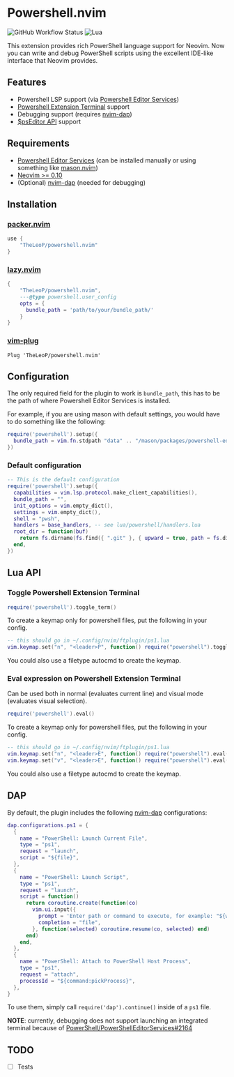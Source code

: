 # Powershell.nvim

![GitHub Workflow Status](https://github.com/TheLeoP/powershell.nvim/actions/workflows/lint-test.yml/badge.svg)
![Lua](https://img.shields.io/badge/Made%20with%20Lua-blueviolet.svg?style=for-the-badge&logo=lua)

This extension provides rich PowerShell language support for Neovim. Now you can write and debug PowerShell scripts using the excellent IDE-like interface that Neovim provides.

## Features

- Powershell LSP support (via [Powershell Editor Services](https://github.com/PowerShell/PowerShellEditorServices))
- [Powershell Extension Terminal](https://github.com/PowerShell/PowerShellEditorServices#powershell-extension-terminal) support
- Debugging support (requires [nvim-dap](https://github.com/mfussenegger/nvim-dap))
- [$psEditor API](https://github.com/PowerShell/PowerShellEditorServices/blob/main/docs/guide/extensions.md) support

## Requirements

- [Powershell Editor Services](https://github.com/PowerShell/PowerShellEditorServices) (can be installed manually or using something like [mason.nvim](https://github.com/williamboman/mason.nvim))
- [Neovim >= 0.10](https://github.com/neovim/neovim/releases/tag/v0.10.0)
- (Optional) [nvim-dap](https://github.com/mfussenegger/nvim-dap) (needed for debugging)

## Installation

### [packer.nvim](https://github.com/wbthomason/packer.nvim)

```lua
use {
    "TheLeoP/powershell.nvim"
}
```

### [lazy.nvim](https://github.com/folke/lazy.nvim)

```lua
{
    "TheLeoP/powershell.nvim",
    ---@type powershell.user_config
    opts = {
      bundle_path = 'path/to/your/bundle_path/'
    }
}
```

### [vim-plug](https://github.com/junegunn/vim-plug)

```vim
Plug 'TheLeoP/powershell.nvim'
```

## Configuration

The only required field for the plugin to work is `bundle_path`, this has to be the path of where Powershell Editor Services is installed.

For example, if you are using mason with default settings, you would have to do something like the following:

```lua
require('powershell').setup({
  bundle_path = vim.fn.stdpath "data" .. "/mason/packages/powershell-editor-services",
})
```

### Default configuration

```lua
-- This is the default configuration
require('powershell').setup({
  capabilities = vim.lsp.protocol.make_client_capabilities(),
  bundle_path = "",
  init_options = vim.empty_dict(),
  settings = vim.empty_dict(),
  shell = "pwsh",
  handlers = base_handlers, -- see lua/powershell/handlers.lua
  root_dir = function(buf)
    return fs.dirname(fs.find({ ".git" }, { upward = true, path = fs.dirname(api.nvim_buf_get_name(buf)) })[1])
  end,
})
```

## Lua API

### Toggle Powershell Extension Terminal

```lua
require('powershell').toggle_term()
```

To create a keymap only for powershell files, put the following in your config.

```lua
-- this should go in ~/.config/nvim/ftplugin/ps1.lua
vim.keymap.set("n", "<leader>P", function() require("powershell").toggle_term() end)
```

You could also use a filetype autocmd to create the keymap.

### Eval expression on Powershell Extension Terminal

Can be used both in normal (evaluates current line) and visual mode (evaluates visual selection).

```lua
require('powershell').eval()
```

To create a keymap only for powershell files, put the following in your config.

```lua
-- this should go in ~/.config/nvim/ftplugin/ps1.lua
vim.keymap.set("n", "<leader>E", function() require("powershell").eval() end)
vim.keymap.set("v", "<leader>E", function() require("powershell").eval() end)
```

You could also use a filetype autocmd to create the keymap.

## DAP

By default, the plugin includes the following [nvim-dap](https://github.com/mfussenegger/nvim-dap) configurations:

```lua
dap.configurations.ps1 = {
  {
    name = "PowerShell: Launch Current File",
    type = "ps1",
    request = "launch",
    script = "${file}",
  },
  {
    name = "PowerShell: Launch Script",
    type = "ps1",
    request = "launch",
    script = function()
      return coroutine.create(function(co)
        vim.ui.input({
          prompt = 'Enter path or command to execute, for example: "${workspaceFolder}/src/foo.ps1" or "Invoke-Pester"',
          completion = "file",
        }, function(selected) coroutine.resume(co, selected) end)
      end)
    end,
  },
  {
    name = "PowerShell: Attach to PowerShell Host Process",
    type = "ps1",
    request = "attach",
    processId = "${command:pickProcess}",
  },
}
```

To use them, simply call `require('dap').continue()` inside of a `ps1` file.

**NOTE**: currently, debugging does not support launching an integrated terminal because of [PowerShell/PowerShellEditorServices#2164](https://github.com/PowerShell/PowerShellEditorServices/issues/2164)

## TODO

- [ ] Tests
